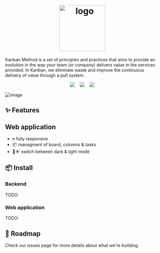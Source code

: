
<h1 align="center" width="150">
  <img src="https://user-images.githubusercontent.com/49209628/229127418-a3e1764a-5999-4c6e-af16-cff78e4e7054.png" alt="logo" width="150" />
</h1>

<p>
  Kanban Method is a set of principles and practices that aims to provide an evolution in the way your team (or company) delivers value in the services provided. 
  In Kanban, we eliminate waste and improve the continuous delivery of value through a pull system.
</p>

<p align="center">
<img src="https://img.shields.io/github/last-commit/censuradho/kanban?style=for-the-badge"/>&nbsp;&nbsp;&nbsp;
<img src="https://img.shields.io/github/repo-size/censuradho/kanban?style=for-the-badge"/>&nbsp;&nbsp;&nbsp;
<img src="https://img.shields.io/github/languages/count/censuradho/kanban?style=for-the-badge"/>
</p>

![image](https://user-images.githubusercontent.com/49209628/229129552-d60df770-39a3-45d4-a636-ad600e7008e4.png)

## ✨ Features

## Web application

- 🔛 fully responsive
- 📦 managment of board, columns & tasks
- 🌙☀️ switch between dark & light mode


## 📦 Install

### Backend
TODO:

### Web application
TODO:

## 💫 Roadmap

Check our issues page for more details about what we're building.
